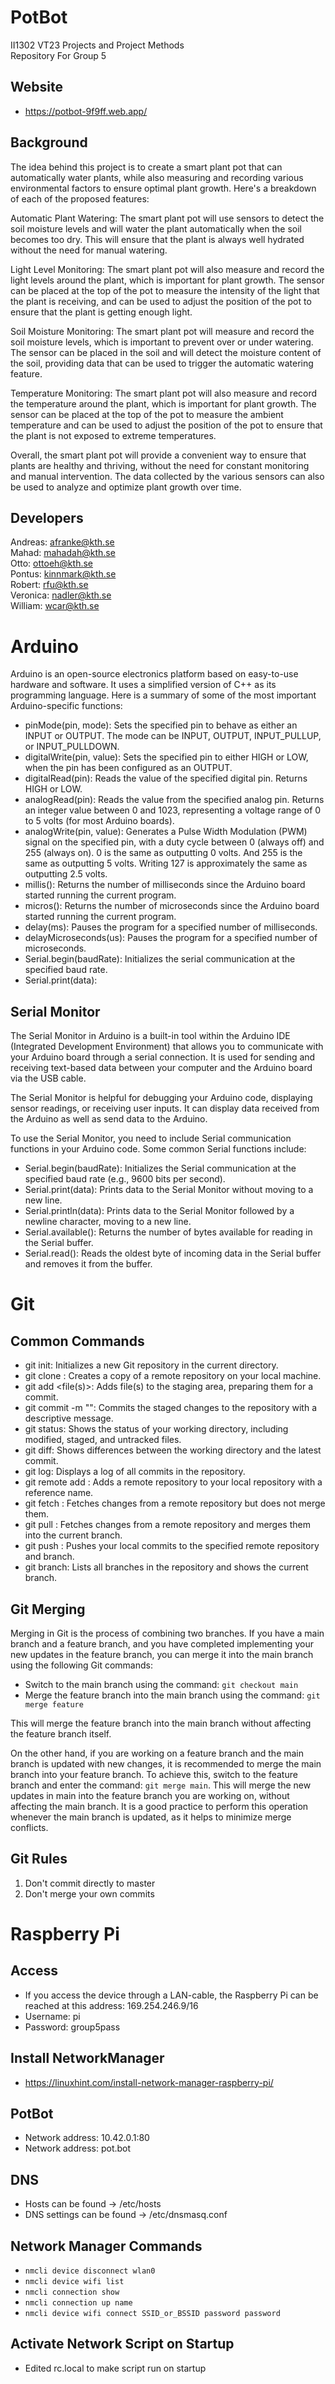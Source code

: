 # PotBot
II1302 VT23 Projects and Project Methods  
Repository For Group 5  

## Website
- https://potbot-9f9ff.web.app/ 

## Background
The idea behind this project is to create a smart plant pot that can automatically water plants, while also measuring and recording various environmental factors to ensure optimal plant growth. Here's a breakdown of each of the proposed features:

Automatic Plant Watering:
The smart plant pot will use sensors to detect the soil moisture levels and will water the plant automatically when the soil becomes too dry. This will ensure that the plant is always well hydrated without the need for manual watering.

Light Level Monitoring:
The smart plant pot will also measure and record the light levels around the plant, which is important for plant growth. The sensor can be placed at the top of the pot to measure the intensity of the light that the plant is receiving, and can be used to adjust the position of the pot to ensure that the plant is getting enough light.

Soil Moisture Monitoring:
The smart plant pot will measure and record the soil moisture levels, which is important to prevent over or under watering. The sensor can be placed in the soil and will detect the moisture content of the soil, providing data that can be used to trigger the automatic watering feature.

Temperature Monitoring:
The smart plant pot will also measure and record the temperature around the plant, which is important for plant growth. The sensor can be placed at the top of the pot to measure the ambient temperature and can be used to adjust the position of the pot to ensure that the plant is not exposed to extreme temperatures.

Overall, the smart plant pot will provide a convenient way to ensure that plants are healthy and thriving, without the need for constant monitoring and manual intervention. The data collected by the various sensors can also be used to analyze and optimize plant growth over time.

## Developers 
Andreas: afranke@kth.se  
Mahad: mahadah@kth.se  
Otto: ottoeh@kth.se  
Pontus: kinnmark@kth.se  
Robert: rfu@kth.se  
Veronica: nadler@kth.se  
William: wcar@kth.se  

# Arduino 
Arduino is an open-source electronics platform based on easy-to-use hardware and software. It uses a simplified version of C++ as its programming language. Here is a summary of some of the most important Arduino-specific functions:

- pinMode(pin, mode): Sets the specified pin to behave as either an INPUT or OUTPUT. The mode can be INPUT, OUTPUT, INPUT_PULLUP, or INPUT_PULLDOWN.
- digitalWrite(pin, value): Sets the specified pin to either HIGH or LOW, when the pin has been configured as an OUTPUT.
- digitalRead(pin): Reads the value of the specified digital pin. Returns HIGH or LOW.
- analogRead(pin): Reads the value from the specified analog pin. Returns an integer value between 0 and 1023, representing a voltage range of 0 to 5 volts (for most Arduino boards).
- analogWrite(pin, value): Generates a Pulse Width Modulation (PWM) signal on the specified pin, with a duty cycle between 0 (always off) and 255 (always on). 0 is the same as outputting 0 volts. And 255 is the same as outputting 5 volts. Writing 127 is approximately the same as outputting 2.5 volts.
- millis(): Returns the number of milliseconds since the Arduino board started running the current program.
- micros(): Returns the number of microseconds since the Arduino board started running the current program.
- delay(ms): Pauses the program for a specified number of milliseconds.
- delayMicroseconds(us): Pauses the program for a specified number of microseconds.
- Serial.begin(baudRate): Initializes the serial communication at the specified baud rate.
- Serial.print(data):

## Serial Monitor
The Serial Monitor in Arduino is a built-in tool within the Arduino IDE (Integrated Development Environment) that allows you to communicate with your Arduino board through a serial connection. It is used for sending and receiving text-based data between your computer and the Arduino board via the USB cable.

The Serial Monitor is helpful for debugging your Arduino code, displaying sensor readings, or receiving user inputs. It can display data received from the Arduino as well as send data to the Arduino.

To use the Serial Monitor, you need to include Serial communication functions in your Arduino code. Some common Serial functions include:
- Serial.begin(baudRate): Initializes the Serial communication at the specified baud rate (e.g., 9600 bits per second).
- Serial.print(data): Prints data to the Serial Monitor without moving to a new line.
- Serial.println(data): Prints data to the Serial Monitor followed by a newline character, moving to a new line.
- Serial.available(): Returns the number of bytes available for reading in the Serial buffer.
- Serial.read(): Reads the oldest byte of incoming data in the Serial buffer and removes it from the buffer.

# Git

## Common Commands
- git init: Initializes a new Git repository in the current directory.
- git clone <repository>: Creates a copy of a remote repository on your local machine.
- git add <file(s)>: Adds file(s) to the staging area, preparing them for a commit.
- git commit -m "<message>": Commits the staged changes to the repository with a descriptive message.
- git status: Shows the status of your working directory, including modified, staged, and untracked files.
- git diff: Shows differences between the working directory and the latest commit.
- git log: Displays a log of all commits in the repository.
- git remote add <name> <url>: Adds a remote repository to your local repository with a reference name.
- git fetch <remote>: Fetches changes from a remote repository but does not merge them.
- git pull <remote>: Fetches changes from a remote repository and merges them into the current branch.
- git push <remote> <branch>: Pushes your local commits to the specified remote repository and branch.
- git branch: Lists all branches in the repository and shows the current branch.

## Git Merging
Merging in Git is the process of combining two branches. If you have a main branch and a feature branch, and you have completed implementing your new updates in the feature branch, you can merge it into the main branch using the following Git commands:

- Switch to the main branch using the command: `git checkout main`
- Merge the feature branch into the main branch using the command: `git merge feature`  

This will merge the feature branch into the main branch without affecting the feature branch itself.  

On the other hand, if you are working on a feature branch and the main branch is updated with new changes, it is recommended to merge the main branch into your feature branch. To achieve this, switch to the feature branch and enter the command: `git merge main`. This will merge the new updates in main into the feature branch you are working on, without affecting the main branch. It is a good practice to perform this operation whenever the main branch is updated, as it helps to minimize merge conflicts.
  
## Git Rules
1. Don't commit directly to master  
2. Don't merge your own commits  

# Raspberry Pi

## Access  
- If you access the device through a LAN-cable, the Raspberry Pi can be reached at this address: 169.254.246.9/16
- Username: pi
- Password: group5pass

## Install NetworkManager
- https://linuxhint.com/install-network-manager-raspberry-pi/  

## PotBot
- Network address: 10.42.0.1:80
- Network address: pot.bot

## DNS
- Hosts can be found -> /etc/hosts
- DNS settings can be found -> /etc/dnsmasq.conf

## Network Manager Commands
- `nmcli device disconnect wlan0`  
- `nmcli device wifi list`   
- `nmcli connection show`  
- `nmcli connection up name`
- `nmcli device wifi connect SSID_or_BSSID password password`

## Activate Network Script on Startup
- Edited rc.local to make script run on startup
